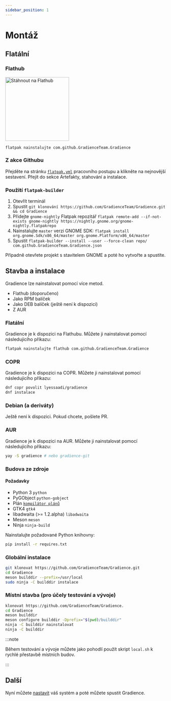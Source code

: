```yaml
---
sidebar_position: 1
---
```


# Montáž

## Flatální

### Flathub

<a href="https://flathub.org/apps/details/com.github.GradienceTeam.Gradience">
    <img width="200" alt="Stáhnout na Flathub" src="https://flathub.org/assets/badges/flathub-badge-i-en.svg"/>
</a>

```shell
flatpak nainstalujte com.github.GradienceTeam.Gradience
```

### Z akce Githubu

Přejděte na stránku [`flatpak.yml`](https://github.com/GradienceTeam/Gradience/actions/workflows/flatpak.yml) pracovního postupu a klikněte na nejnovější sestavení. Přejít do sekce Artefakty, stahování a instalace.

### Použití `flatpak-builder`

1. Otevřít terminál
2. Spustit `git klonování https://github.com/GradienceTeam/Gradience.git && cd Gradience`
3. Přidejte `gnome-nightly` Flatpak repozitář `flatpak remote-add --if-not-exists gnome-nightly https://nightly.gnome.org/gnome-nightly.flatpakrepo`
4. Nainstalujte `master` verzi GNOME SDK: `flatpak install org.gnome.Sdk/x86_64/master org.gnome.Platform/x86_64/master`
5. Spustit `flatpak-builder --install --user --force-clean repo/ com.github.GradienceTeam.Gradience.json`

Případně otevřete projekt s stavitelem GNOME a poté ho vytvořte a spustíte.

## Stavba a instalace

Gradience lze nainstalovat pomocí více metod.

- Flathub (doporučeno)
- Jako RPM balíček
- Jako DEB balíček (ještě není k dispozici)
- Z AUR

### Flatální

Gradience je k dispozici na Flathubu. Můžete ji nainstalovat pomocí následujícího příkazu:

```bash
flatpak nainstalujte flathub com.github.GradienceTeam.Gradience
```

### COPR

Gradience je k dispozici na COPR. Můžete ji nainstalovat pomocí následujícího příkazu:

```bash
dnf copr povolit lyessaadi/gradience
dnf instalace
```

### Debian (a deriváty)

Ještě není k dispozici. Pokud chcete, pošlete PR.

### AUR

Gradience je k dispozici na AUR. Můžete ji nainstalovat pomocí následujícího příkazu:

```bash
yay -S gradience # nebo gradience-git
```

### Budova ze zdroje

#### Požadavky

- Python 3 `python`
- PyGObject `python-gobject`
- Plán [`kompilátor plánů`](https://jwestman.pages.gitlab.gnome.org/blueprint-compiler/setup.html)
- GTK4 `gtk4`
- libadwaita (>= 1.2.alpha) `libadwaita`
- Meson `meson`
- Ninja `ninja-build`

Nainstalujte požadované Python knihovny:

```sh
pip install -r requires.txt
```

### Globální instalace

```sh
git klonovat https://github.com/GradienceTeam/Gradience.git
cd Gradience
meson builddir --prefix=/usr/local
sudo ninja -C builddir instalace
```

### Místní stavba (pro účely testování a vývoje)

```sh
klonovat https://github.com/GradienceTeam/Gradience.
cd Gradience
meson builddir
meson configure builddir -Dprefix="$(pwd)/builddir"
ninja -C builddir nainstalovat
ninja -C builddir
```

:::note

Během testování a vývoje můžete jako pohodlí použít skript `local.sh` k rychlé přestavbě místních budov.

:::

## Další

Nyní můžete [nastavit](/docs/setup) váš systém a poté můžete spustit Gradience.

